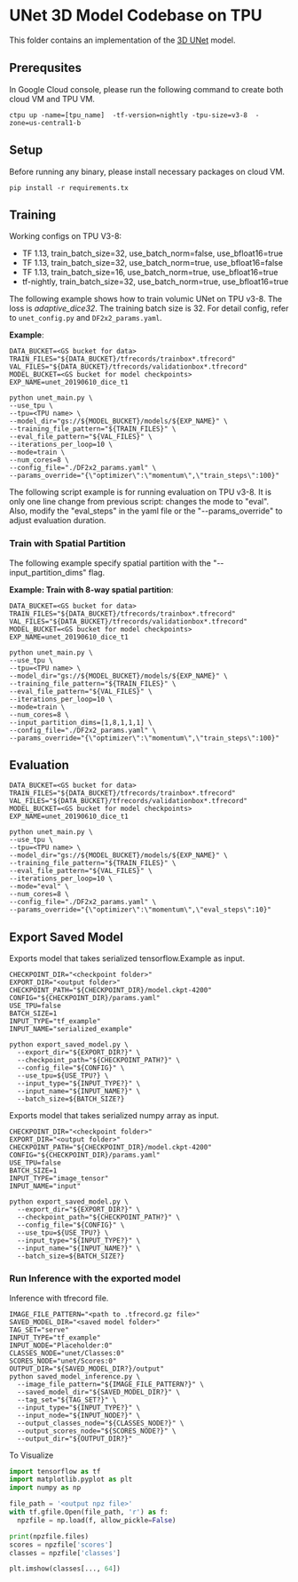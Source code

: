 # UNet 3D Model Codebase on TPU

This folder contains an implementation of the [3D UNet](https://arxiv.org/abs/1606.06650) model.

## Prerequsites

In Google Cloud console, please run the following command to create both cloud VM and TPU VM.

```shell
ctpu up -name=[tpu_name]  -tf-version=nightly -tpu-size=v3-8  -zone=us-central1-b
```

## Setup

Before running any binary, please install necessary packages on cloud VM.

```shell
pip install -r requirements.tx
```

## Training

Working configs on TPU V3-8:

+ TF 1.13, train_batch_size=32, use_batch_norm=false, use_bfloat16=true
+ TF 1.13, train_batch_size=32, use_batch_norm=true, use_bfloat16=false
+ TF 1.13, train_batch_size=16, use_batch_norm=true, use_bfloat16=true
+ tf-nightly, train_batch_size=32, use_batch_norm=true, use_bfloat16=true

The following example shows how to train volumic UNet on TPU v3-8.
The loss is *adaptive_dice32*. The training batch size is 32. For detail config, refer to `unet_config.py` and `DF2x2_params.yaml`.

**Example**:

```shell
DATA_BUCKET=<GS bucket for data>
TRAIN_FILES="${DATA_BUCKET}/tfrecords/trainbox*.tfrecord"
VAL_FILES="${DATA_BUCKET}/tfrecords/validationbox*.tfrecord"
MODEL_BUCKET=<GS bucket for model checkpoints>
EXP_NAME=unet_20190610_dice_t1

python unet_main.py \
--use_tpu \
--tpu=<TPU name> \
--model_dir="gs://${MODEL_BUCKET}/models/${EXP_NAME}" \
--training_file_pattern="${TRAIN_FILES}" \
--eval_file_pattern="${VAL_FILES}" \
--iterations_per_loop=10 \
--mode=train \
--num_cores=8 \
--config_file="./DF2x2_params.yaml" \
--params_override="{\"optimizer\":\"momentum\",\"train_steps\":100}"
```

The following script example is for running evaluation on TPU v3-8. It is only
one line change from previous script: changes the mode to "eval". Also, modify
the "eval_steps" in the yaml file or the "--params_override" to adjust
evaluation duration.

### Train with Spatial Partition

The following example specify spatial partition with the "--input_partition_dims" flag.

**Example: Train with 8-way spatial partition**:

```shell
DATA_BUCKET=<GS bucket for data>
TRAIN_FILES="${DATA_BUCKET}/tfrecords/trainbox*.tfrecord"
VAL_FILES="${DATA_BUCKET}/tfrecords/validationbox*.tfrecord"
MODEL_BUCKET=<GS bucket for model checkpoints>
EXP_NAME=unet_20190610_dice_t1

python unet_main.py \
--use_tpu \
--tpu=<TPU name> \
--model_dir="gs://${MODEL_BUCKET}/models/${EXP_NAME}" \
--training_file_pattern="${TRAIN_FILES}" \
--eval_file_pattern="${VAL_FILES}" \
--iterations_per_loop=10 \
--mode=train \
--num_cores=8 \
--input_partition_dims=[1,8,1,1,1] \
--config_file="./DF2x2_params.yaml" \
--params_override="{\"optimizer\":\"momentum\",\"train_steps\":100}"
```

## Evaluation

```shell
DATA_BUCKET=<GS bucket for data>
TRAIN_FILES="${DATA_BUCKET}/tfrecords/trainbox*.tfrecord"
VAL_FILES="${DATA_BUCKET}/tfrecords/validationbox*.tfrecord"
MODEL_BUCKET=<GS bucket for model checkpoints>
EXP_NAME=unet_20190610_dice_t1

python unet_main.py \
--use_tpu \
--tpu=<TPU name> \
--model_dir="gs://${MODEL_BUCKET}/models/${EXP_NAME}" \
--training_file_pattern="${TRAIN_FILES}" \
--eval_file_pattern="${VAL_FILES}" \
--iterations_per_loop=10 \
--mode="eval" \
--num_cores=8 \
--config_file="./DF2x2_params.yaml" \
--params_override="{\"optimizer\":\"momentum\",\"eval_steps\":10}"
```


## Export Saved Model

Exports model that takes serialized tensorflow.Example as input.

```shell
CHECKPOINT_DIR="<checkpoint folder>"
EXPORT_DIR="<output folder>"
CHECKPOINT_PATH="${CHECKPOINT_DIR}/model.ckpt-4200"
CONFIG="${CHECKPOINT_DIR}/params.yaml"
USE_TPU=false
BATCH_SIZE=1
INPUT_TYPE="tf_example"
INPUT_NAME="serialized_example"

python export_saved_model.py \
  --export_dir="${EXPORT_DIR?}" \
  --checkpoint_path="${CHECKPOINT_PATH?}" \
  --config_file="${CONFIG}" \
  --use_tpu=${USE_TPU?} \
  --input_type="${INPUT_TYPE?}" \
  --input_name="${INPUT_NAME?}" \
  --batch_size=${BATCH_SIZE?}
```


Exports model that takes serialized numpy array as input.

```shell
CHECKPOINT_DIR="<checkpoint folder>"
EXPORT_DIR="<output folder>"
CHECKPOINT_PATH="${CHECKPOINT_DIR}/model.ckpt-4200"
CONFIG="${CHECKPOINT_DIR}/params.yaml"
USE_TPU=false
BATCH_SIZE=1
INPUT_TYPE="image_tensor"
INPUT_NAME="input"

python export_saved_model.py \
  --export_dir="${EXPORT_DIR?}" \
  --checkpoint_path="${CHECKPOINT_PATH?}" \
  --config_file="${CONFIG}" \
  --use_tpu=${USE_TPU?} \
  --input_type="${INPUT_TYPE?}" \
  --input_name="${INPUT_NAME?}" \
  --batch_size=${BATCH_SIZE?}
```

### Run Inference with the exported model

Inference with tfrecord file.

```shell
IMAGE_FILE_PATTERN="<path to .tfrecord.gz file>"
SAVED_MODEL_DIR="<saved model folder>"
TAG_SET="serve"
INPUT_TYPE="tf_example"
INPUT_NODE="Placeholder:0"
CLASSES_NODE="unet/Classes:0"
SCORES_NODE="unet/Scores:0"
OUTPUT_DIR="${SAVED_MODEL_DIR?}/output"
python saved_model_inference.py \
  --image_file_pattern="${IMAGE_FILE_PATTERN?}" \
  --saved_model_dir="${SAVED_MODEL_DIR?}" \
  --tag_set="${TAG_SET?}" \
  --input_type="${INPUT_TYPE?}" \
  --input_node="${INPUT_NODE?}" \
  --output_classes_node="${CLASSES_NODE?}" \
  --output_scores_node="${SCORES_NODE?}" \
  --output_dir="${OUTPUT_DIR?}"
```

To Visualize

```python
import tensorflow as tf
import matplotlib.pyplot as plt
import numpy as np

file_path = '<output npz file>'
with tf.gfile.Open(file_path, 'r') as f:
  npzfile = np.load(f, allow_pickle=False)

print(npzfile.files)
scores = npzfile['scores']
classes = npzfile['classes']

plt.imshow(classes[..., 64])
```
